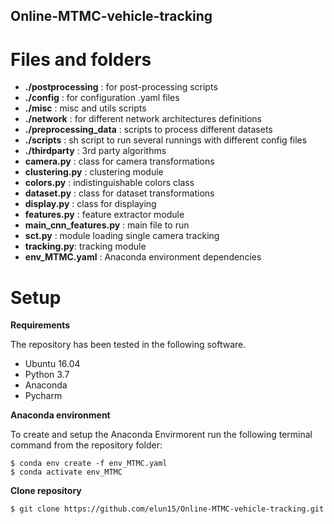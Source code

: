 ## Online-MTMC-vehicle-tracking



# Files and folders
* **./postprocessing** : for post-processing scripts
* **./config** : for configuration .yaml files
* **./misc** : misc and utils scripts
* **./network** : for different network architectures definitions
* **./preprocessing_data** : scripts to process different datasets
* **./scripts** : sh script to run several runnings with different config files
* **./thirdparty** : 3rd party algorithms
* **camera.py** : class for camera transformations 
* **clustering.py** : clustering module
* **colors.py** : indistinguishable colors class
* **dataset.py** : class for dataset transformations
* **display.py** : class for displaying
* **features.py** : feature extractor module
* **main_cnn_features.py** : main file to run
* **sct.py** : module loading single camera tracking
* **tracking.py**: tracking module
* **env_MTMC.yaml** : Anaconda environment dependencies


# Setup
**Requirements**

The repository has been tested in the following software.
* Ubuntu 16.04
* Python 3.7
* Anaconda
* Pycharm

**Anaconda environment**

To create and setup the Anaconda Envirmorent run the following terminal command from the repository folder:
```
$ conda env create -f env_MTMC.yaml
$ conda activate env_MTMC
```

**Clone repository**

```
$ git clone https://github.com/elun15/Online-MTMC-vehicle-tracking.git
```
